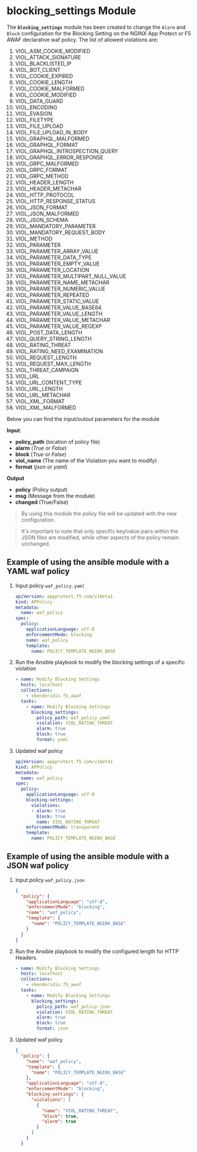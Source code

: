# blocking_settings Module

The **`blocking_settings`** module has been created to change the `Alarm` and `Block` configuration for the Blocking Setting on the NGINX App Protect or F5 AWAF declarative waf policy. The list of allowed violations are:

1. VIOL_ASM_COOKIE_MODIFIED
1. VIOL_ATTACK_SIGNATURE
1. VIOL_BLACKLISTED_IP
1. VIOL_BOT_CLIENT
1. VIOL_COOKIE_EXPIRED
1. VIOL_COOKIE_LENGTH
1. VIOL_COOKIE_MALFORMED
1. VIOL_COOKIE_MODIFIED
1. VIOL_DATA_GUARD
1. VIOL_ENCODING
1. VIOL_EVASION
1. VIOL_FILETYPE
1. VIOL_FILE_UPLOAD
1. VIOL_FILE_UPLOAD_IN_BODY
1. VIOL_GRAPHQL_MALFORMED
1. VIOL_GRAPHQL_FORMAT
1. VIOL_GRAPHQL_INTROSPECTION_QUERY
1. VIOL_GRAPHQL_ERROR_RESPONSE
1. VIOL_GRPC_MALFORMED
1. VIOL_GRPC_FORMAT
1. VIOL_GRPC_METHOD
1. VIOL_HEADER_LENGTH
1. VIOL_HEADER_METACHAR
1. VIOL_HTTP_PROTOCOL
1. VIOL_HTTP_RESPONSE_STATUS
1. VIOL_JSON_FORMAT
1. VIOL_JSON_MALFORMED
1. VIOL_JSON_SCHEMA
1. VIOL_MANDATORY_PARAMETER
1. VIOL_MANDATORY_REQUEST_BODY
1. VIOL_METHOD
1. VIOL_PARAMETER
1. VIOL_PARAMETER_ARRAY_VALUE
1. VIOL_PARAMETER_DATA_TYPE
1. VIOL_PARAMETER_EMPTY_VALUE
1. VIOL_PARAMETER_LOCATION
1. VIOL_PARAMETER_MULTIPART_NULL_VALUE
1. VIOL_PARAMETER_NAME_METACHAR
1. VIOL_PARAMETER_NUMERIC_VALUE
1. VIOL_PARAMETER_REPEATED
1. VIOL_PARAMETER_STATIC_VALUE
1. VIOL_PARAMETER_VALUE_BASE64
1. VIOL_PARAMETER_VALUE_LENGTH
1. VIOL_PARAMETER_VALUE_METACHAR
1. VIOL_PARAMETER_VALUE_REGEXP
1. VIOL_POST_DATA_LENGTH
1. VIOL_QUERY_STRING_LENGTH
1. VIOL_RATING_THREAT
1. VIOL_RATING_NEED_EXAMINATION
1. VIOL_REQUEST_LENGTH
1. VIOL_REQUEST_MAX_LENGTH
1. VIOL_THREAT_CAMPAIGN
1. VIOL_URL
1. VIOL_URL_CONTENT_TYPE
1. VIOL_URL_LENGTH
1. VIOL_URL_METACHAR
1. VIOL_XML_FORMAT
1. VIOL_XML_MALFORMED


Below you can find the input/outout parameters for the module

**Input**:
- **policy_path** (location of policy file)
- **alarm** (*True* or *False*)
- **block** (*True* or *False*)
- **viol_name** (The name of the Violation you want to modify)
- **format** (*json* or *yaml*)

**Output**
- **policy** (Policy output)
- **msg** (Message from the module)
- **changed** (True/False)

> By using this module the policy file will be updated with the new configuration.

> It's important to note that only specific key/value pairs within the JSON files are modified, while other aspects of the policy remain unchanged.

## Example of using the ansible module with a YAML waf policy
1. Input policy `waf_policy.yaml` 
    ```yaml
    apiVersion: appprotect.f5.com/v1beta1
    kind: APPolicy
    metadata:
      name: waf_policy
    spec:
      policy:
        applicationLanguage: utf-8
        enforcementMode: blocking
        name: waf_policy
        template:
          name: POLICY_TEMPLATE_NGINX_BASE
    ```

2. Run the Ansible playbook to modify the blocking settings of a specific violation
    ```yaml
    - name: Modify Blocking Settings
      hosts: localhost
      collections:
        - skenderidis.f5_awaf   
      tasks:
        - name: Modify Blocking Settings
          blocking_settings:
            policy_path: waf_policy.yaml
            violation: VIOL_RATING_THREAT
            alarm: true
            block: true
            format: yaml
    ```

3. Updated waf policy
    ```yaml
    apiVersion: appprotect.f5.com/v1beta1
    kind: APPolicy
    metadata:
      name: waf_policy
    spec:
      policy:
        applicationLanguage: utf-8
        blocking-settings:
          violations:
          - alarm: true
            block: true
            name: VIOL_RATING_THREAT
        enforcementMode: transparent
        template:
          name: POLICY_TEMPLATE_NGINX_BASE
    ```

## Example of using the ansible module with a JSON waf policy
1. Input policy `waf_policy.json`
    ```json
    {
      "policy": {
        "applicationLanguage": "utf-8",
        "enforcementMode": "blocking",
        "name": "waf_policy",
        "template": {
          "name": "POLICY_TEMPLATE_NGINX_BASE"
        }
      }
    }
    ```

2. Run the Ansible playbook to modify the configured length for HTTP Headers.
    ```yaml
    - name: Modify Blocking Settings
      hosts: localhost
      collections:
        - skenderidis.f5_awaf   
      tasks:
        - name: Modify Blocking Settings
          blocking_settings:
            policy_path: waf_policy.json
            violation: VIOL_RATING_THREAT
            alarm: true
            block: true
            format: json
    ```

3. Updated waf policy
    ```json
    {
      "policy": {
        "name": "waf_policy",
        "template": {
          "name": "POLICY_TEMPLATE_NGINX_BASE"
        },
        "applicationLanguage": "utf-8",
        "enforcementMode": "blocking",
        "blocking-settings": {
          "violations": [
            {
              "name": "VIOL_RATING_THREAT",
              "block": true,
              "alarm": true
            }
          ]
        }
      }
    ```
